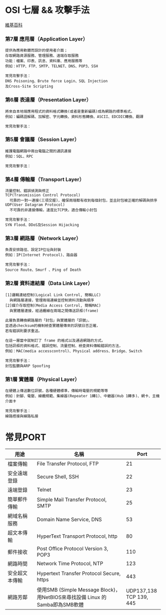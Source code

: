 # OSI 七層 && 攻擊手法
[維基百科](https://zh.wikipedia.org/wiki/OSI%E6%A8%A1%E5%9E%8B)
### 第7層 應用層（Application Layer）
```
提供為應用軟體而設計的使用者介面；
存取網路資源服務、管理服務、遠端存取服務
功能：檔案、印表、訊息、資料庫、應用服務等
例如：HTTP、FTP、SMTP、TELNET、DNS、POP3、SSH
```
```
常見攻擊手法：
DNS Poisoning、Brute force Login、SQL Injection
及Cross-Site Scripting
```

### 第6層 表達層（Presentation Layer）
```
將來自本地端應用程式的資料格式轉換(或者是重新編碼)成為網路的標準格式。
例如：編碼語解碼、加解密、字元轉換、資料形態轉換、ASCII、EDCDIC轉換、翻譯
```
```
常見攻擊手法：

```
### 第5層 會議層（Session Layer）
```
維護電腦網路中兩台電腦之間的通訊連接
例如：SQL、RPC
```
```
常見攻擊手法：

```
### 第4層 傳輸層（Transport Layer）
```
流量控制、錯誤偵測與修正
TCP(Transmission Control Protocol)
  可靠的一對一連接(三項交握)，確保兩端都有收到每個封包，並且封包被正確的解碼與排序
UDP(User Datagram Protocol)
  不可靠的非連接傳輸，速度比TCP快，適合傳輸小封包
```
```
常見攻擊手法：
SYN Flood、DDoS及Session Hijacking
```
### 第3層 網路層（Network Layer）
```
負責安排路徑、設定IP位址與封裝
例如：IP(Internet Protocol)、路由器
```
```
常見攻擊手法：
Source Route、Smurf 、Ping of Death 
```
### 第2層 資料連結層（Data Link Layer）
```
[1]邏輯連結控制(Logical Link Control, 簡稱LLC)
  與網路層連接，管理兩端連線並控制資料流動與順序
[2]媒介存取控制(Media Access Control, 簡稱MAC)
  與實體層連接，經過纜線在兩端之間傳送訊框(frame)
  
此層負責轉換網路層的「封包」與實體層的「訊號」，
並透過checksum的機制檢查實體層傳來的訊號日否正確，
若有錯誤則要求重送。

在這一層當中就制訂了 frame 的格式以及通過網路的方式。
包括訊框的資料格式、錯誤控制、流量控制、檢查資料傳輸錯誤的方法，
例如：MAC(media accesscontrol)、Physical address、Bridge、Switch
```
```
常見攻擊手法：
封包監聽與ARP Spoofing
```
### 第1層 實體層（Physical Layer）
```
在硬體上傳送數位訊號，各種硬體標準，傳輸時電壓的規範等等
例如：針腳、電壓、線纜規範、集線器(Repeater 1轉1)、中繼器(Hub 1轉多)、網卡、主機介面卡
```
```
常見攻擊手法：
線路搭接與線路私接
```
# 常見PORT
| 用途 | 名稱 | Port |
| -------- | ---- | ---- |
| 檔案傳輸 | File Transfer Protocol, FTP | 21 | 
| 安全遠端登錄 | Secure Shell, SSH | 22 | 
| 遠端登錄 | Telnet | 23 | 
| 簡單郵件傳輸 | Simple Mail Transfer Protocol, SMTP | 25 | 
| 網域名稱服務 | Domain Name Service, DNS | 53 | 
| 超文本傳輸 | HyperText Transport Protocol, http | 80 | 
| 郵件接收 | Post Office Protocol Version 3, POP3 | 110 | 
| 網路時間 | Network Time Protocol, NTP | 123 | 
| 安全超文本傳輸 | Hypertext Transfer Protocol Secure, https | 443 | 
| 網路芳鄰 | 使用SMB (Simple Message Block)，<br>用NetBIOS來尋找設備 Linux 的Samba即為SMB軟體 | UDP137,138<br>TCP 139, 445 | 
